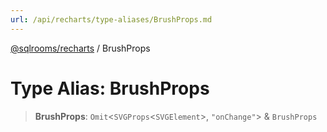 ```yaml
---
url: /api/recharts/type-aliases/BrushProps.md
---
```

[@sqlrooms/recharts](../index.md) / BrushProps

# Type Alias: BrushProps

> **BrushProps**: `Omit`<`SVGProps`<`SVGElement`>, `"onChange"`> & `BrushProps`
